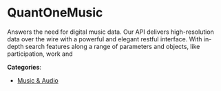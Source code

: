 # QuantOneMusic

Answers the need for digital music data. Our API delivers high-resolution data over the wire with a powerful and elegant restful interface. With in-depth search features along a range of parameters and objects, like participation, work and

**Categories**:

- [Music & Audio](https://github/apis-list/apis-list#music-and-audio)



